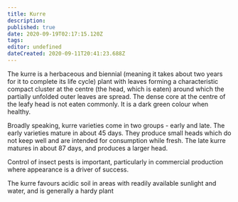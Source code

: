 ```yaml
---
title: Kurre
description: 
published: true
date: 2020-09-19T02:17:15.120Z
tags: 
editor: undefined
dateCreated: 2020-09-11T20:41:23.688Z
---
```


The kurre is a herbaceous and biennial (meaning it takes about two years for it to complete its life cycle) plant with leaves forming a characteristic compact cluster at the centre (the head, which is eaten) around which the partially unfolded outer leaves are spread. The dense core at the centre of the leafy head is not eaten commonly. It is a dark green colour when healthy.

Broadly speaking, kurre varieties come in two groups - early and late. The early varieties mature in about 45 days. They produce small heads which do not keep well and are intended for consumption while fresh. The late kurre matures in about 87 days, and produces a larger head.

Control of insect pests is important, particularly in commercial production where appearance is a driver of success.

The kurre favours acidic soil in areas with readily available sunlight and water, and is generally a hardy plant